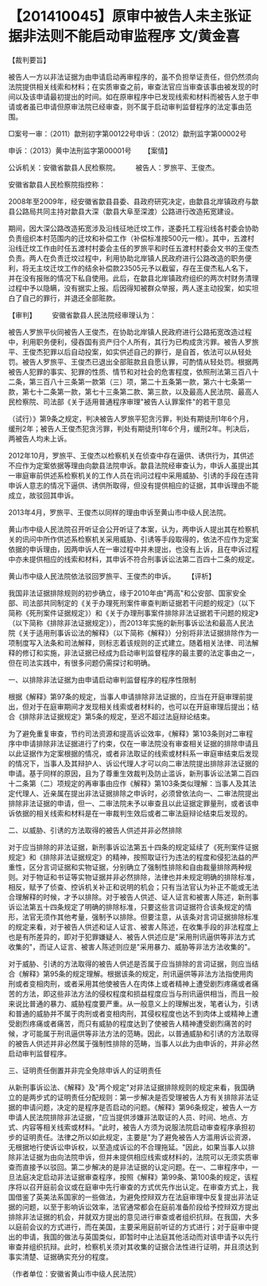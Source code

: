 # 【201410045】原审中被告人未主张证据非法则不能启动审监程序 文/黄金喜

【裁判要旨】

被告人一方以非法证据为由申请启动再审程序的，虽不负担举证责任，但仍然须向法院提供相关线索和材料；在实质审查之前，审查法官应当审查该事由被发现的时间以及该申请最初提出的时间。如在原审程序中已发现线索和材料而被告人怠于申请或者虽已申请但原审法院已经审查，则不属于启动审判监督程序的法定事由范围。

□案号一审：（2011）歙刑初字第00122号申诉：（2012）歙刑监字第00002号

申诉：（2013）黄中法刑监字第00001号 　　【案情】

公诉机关：安徽省歙县人民检察院。 　　被告人：罗旅平、王俊杰。

安徽省歙县人民检察院指控称：

2008年至2009年，经安徽省歙县县委、县政府研究决定，由歙县北岸镇政府与歙县公路局共同主持对歙县大深（歙县大阜至深渡）公路进行改造拓宽建设。

期间，因大深公路改造拓宽涉及沿线征地迁坟工作，遂委托工程沿线各村委会协助负责组织本村范围内的迁坟和补偿工作（补偿标准按500元一棺）。其中，五渡村沿线迁坟工作由时任五渡村村委会主任的罗旅平和时任五渡村村委会文书的王俊杰负责。两人在负责迁坟过程中，利用协助北岸镇人民政府进行公路改造的职务便利，将无主坟迁坟工作的结余补偿款23505元予以截留，存在王俊杰私人名下，并在没有报账的情况下私自使用。此后，在歙县北岸镇政府组织的两次村财务清理过程中予以隐瞒，没有据实上报。后因得知被群众举报，两人遂主动投案，如实坦白了自己的罪行，并退还全部赃款。

【审判】 　　安徽省歙县人民法院经审理认为：

被告人罗旅平伙同被告人王俊杰，在协助北岸镇人民政府进行公路拓宽改造过程中，利用职务便利，侵吞国有资产归个人所有，其行为已构成贪污罪。被告人罗旅平、王俊杰犯罪以后自动投案，如实供述自己的罪行，是自首，依法可以从轻处罚。被告人罗旅平、王俊杰已退出全部赃款且自愿认罪，可酌情从轻处罚。根据两被告人犯罪的事实、犯罪的性质、情节和对社会的危害程度，依照刑法第三百八十二条，第三百八十三条第一款第（三）项，第二十五条第一款，第六十七条第一款，第七十二条第一款，第七十三条第二款、第三款，以及最高人民法院、最高人民检察院、司法部《关于适用普通程序审理"被告人认罪案件"的若干意见

（试行）》第9条之规定，判决被告人罗旅平犯贪污罪，判处有期徒刑1年6个月，缓刑2年；被告人王俊杰犯贪污罪，判处有期徒刑1年6个月，缓刑2年。判决后，两被告人均未上诉。

2012年10月，罗旅平、王俊杰以检察机关在侦查中存在逼供、诱供行为，其供述不应作为定案依据等理由向歙县法院申诉。歙县法院经审查认为，申诉人虽提出其一审庭审前供述系检察机关的工作人员在讯问过程中采用威胁、引诱的手段在违背申诉人意志的情况下逼供、诱供所取得，但没有提供相应的证据，其申诉理由不能成立，故驳回其申诉。

2013年4月，罗旅平、王俊杰以同样的理由申诉至黄山市中级人民法院。

黄山市中级人民法院召开听证会公开听证了本案，认为，两申诉人提出其在检察机关的讯问中所作供述系检察机关采用威胁、引诱等手段取得的，依法不应作为定案依据的申诉理由，因两申诉人在一审过程中并未提出，也没有上诉，且在申诉过程中亦未提供相应的线索和材料，其申诉不符合刑事诉讼法第二百四十二条的规定。

黄山市中级人民法院依法驳回罗旅平、王俊杰的申诉。 　　【评析】

我国非法证据排除规则的初步确立，缘于2010年由"两高"和公安部、国家安全部、司法部共同制定的《关于办理死刑案件审查判断证据若干问题的规定》（以下简称《死刑案件证据规定》）和《关于办理刑事案件排除非法证据若干问题的规定》（以下简称《排除非法证据规定》），而2013年实施的新刑事诉讼法和最高人民法院《关于适用刑事诉讼法的解释》（以下简称《解释》）分别将非法证据排除作为一项制度写入法条和司法解释，则标志着该规则的正式建立。随着相关法律、司法解释的修订和实施，非法证据已经成为启动审判监督程序的最主要的法定事由之一，但在司法实践中，有很多问题仍需探讨和明确。

一、以排除非法证据为由申请启动审判监督程序的程序性限制

根据《解释》第97条的规定，当事人申请排除非法证据的，应当在开庭审理前提出，但对于在庭审期间才发现相关线索或者材料的，也可以在开庭审理后提出；结合《排除非法证据规定》第5条的规定，至迟不超过法庭辩论结束。

为了避免重复审查，节约司法资源和提高诉讼效率，《解释》第103条则对二审程序中申请排除非法证据进行了约束，仅在一审法院没有审查相关证据的排除申请且以此证据作为定案根据的情况，或者非法取证的线索或材料系一审庭审结束后发现的情况下，当事人及其辩护人、诉讼代理人才可以向二审法院提出排除非法证据的申请。基于同样的原因，且为了尊重生效裁判及防止滥诉，新刑事诉讼法第二百四十二条第（二）项规定的再审事由应作《解释》第103条类似理解：当事人及其法定代理人、近亲属在提出非法证据排除之申诉时，必须曾依法向一、二审法院提出排除非法证据的申请，但一、二审法院未予以审查且以此证据定罪量刑，或者该申诉依据的相关线索和材料是在一审裁判生效后或者二审法庭辩论结束后发现的。

二、以威胁、引诱的方法取得的被告人供述并非必然排除

对于应当排除的非法证据，新刑事诉讼法第五十四条的规定延续了《死刑案件证据规定》和《排除非法证据规定》的精神，按照取证行为违法的程度和侵犯法益的严重性，区分言词证据和实物证据，分别确立了强制性排除和自由裁量排除两种规则。对于物证和书证等实物证据并非必然排除，法律也并未规定明确的排除标准，相反，赋予了侦查、控诉机关补正和说明的机会；只有当法官认为补正不能或无法合理解释的时候，才予以排除。对于被告人供述、证人证言和被害人陈述，新刑事诉讼法第五十四条规定了明确的排除标准，只要这些言词证据符合该条规定的情形，法官无须作其他考量，强制予以排除。但要注意，从该条对言词证据排除标准的规定来看，对于被告人供述和证人证言、被害人陈述，在收集手段的非法程度上也是有所差异的，即对于犯罪嫌疑人、被告人供述应是"采用刑讯逼供等非法方式收集的"，而证人证言、被害人陈述则应是"采用暴力、威胁等非法方法收集的"。

对于威胁、引诱的方法取得的被告人供述是否属于应当排除的言词证据，则应当结合《解释》第95条的规定理解。根据该条的规定，刑讯逼供等非法方法指使用肉刑或者变相肉刑，或者采用其他使被告人在肉体上或者精神上遭受剧烈疼痛或者痛苦的方法，即这些非法方法的侵权程度和损益程度应当与刑讯逼供相当，而且一般来说比普通的暴力、威胁程度要严重。从一般意义上的理解出发，笔者认为，引诱和普通的威胁并不属于肉刑或者变相肉刑，其侵权程度也达不到肉体上或精神上遭受剧烈疼痛或者痛苦，而只有威胁的程度达到了使被告人精神遭受剧烈痛苦的时候，才可能属于刑讯逼供等非法方法的范畴。因此，以普通威胁和引诱的方法取得的被告人供述并非必然属于强制性排除的范畴，当事人以此为由申诉的，并非必然启动审判监督程序。

三、证明责任倒置并非完全免除申诉人的证明责任

从新刑事诉讼法、《解释》及"两个规定"对非法证据排除规则的规定来看，我国确立的是两步式的证明责任分配规则：第一步解决是否受理被告人方有关排除非法证据的申请问题，决定的是程序是否启动的问题。《解释》第96条规定，被告人一方申请人民法院排除非法证据，"应当提供涉嫌非法取证的人员、时间、地点、方式、内容等相关线索或材料。"此时，被告人方须为说服法院启动审查程序承担初步的证明责任。法律之所以如此规定，主要是"为了避免被告人方滥用诉讼资源，无根据地行使诉讼申诉权，以至造成诉讼的不合理拖延。"因此，如果当事人以排除非法证据为由向法院申诉，但并未提供相应线索或材料的，法院可以无须实质审查而直接予以驳回。第二步解决的是非法证据的认定问题。在一、二审程序中，一旦法庭决定启动非法证据审查程序，按照《解释》第99条、第100条的规定，该程序将以召开庭前会议或在庭审中先行审查的方式优先作出认定。在审查方式上，我国借鉴了英美法系国家的一些做法，为避免控辩双方在法庭审理中反复提出非法证据的问题，以至于影响诉讼效率，法官通常都会在庭前准备阶段给予控辩双方提出排除非法证据的机会，并就双方提出的意见进行审查或者组织抗辩。在我国，大多以庭前会议的方式进行，而在美国，主要采用庭前听证的方式进行；对于庭审中提出的申请，我国的做法与英国类似，即暂时中止法庭其他活动而对该申请予以先行审查并组织抗辩。此时，检察机关须对其收集的证据合法性进行证明，并且须达到事实清楚、证据确实充分的程度。

（作者单位：安徽省黄山市中级人民法院）